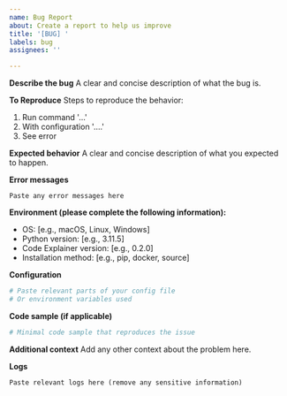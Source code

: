 ```yaml
---
name: Bug Report
about: Create a report to help us improve
title: '[BUG] '
labels: bug
assignees: ''

---
```


**Describe the bug**
A clear and concise description of what the bug is.

**To Reproduce**
Steps to reproduce the behavior:
1. Run command '...'
2. With configuration '....'
3. See error

**Expected behavior**
A clear and concise description of what you expected to happen.

**Error messages**
```
Paste any error messages here
```

**Environment (please complete the following information):**
- OS: [e.g., macOS, Linux, Windows]
- Python version: [e.g., 3.11.5]
- Code Explainer version: [e.g., 0.2.0]
- Installation method: [e.g., pip, docker, source]

**Configuration**
```yaml
# Paste relevant parts of your config file
# Or environment variables used
```

**Code sample (if applicable)**
```python
# Minimal code sample that reproduces the issue
```

**Additional context**
Add any other context about the problem here.

**Logs**
```
Paste relevant logs here (remove any sensitive information)
```
